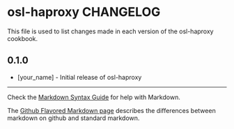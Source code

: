 osl-haproxy CHANGELOG
=====================

This file is used to list changes made in each version of the osl-haproxy cookbook.

0.1.0
-----
- [your_name] - Initial release of osl-haproxy

- - -
Check the [Markdown Syntax Guide](http://daringfireball.net/projects/markdown/syntax) for help with Markdown.

The [Github Flavored Markdown page](http://github.github.com/github-flavored-markdown/) describes the differences between markdown on github and standard markdown.
